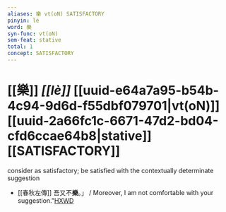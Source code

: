```yaml
---
aliases: 樂 vt(oN) SATISFACTORY
pinyin: lè
word: 樂
syn-func: vt(oN)
sem-feat: stative
total: 1
concept: SATISFACTORY 
---
```

# [[樂]] *[[lè]]*  [[uuid-e64a7a95-b54b-4c94-9d6d-f55dbf079701|vt(oN)]] [[uuid-2a66fc1c-6671-47d2-bd04-cfd6ccae64b8|stative]] [[SATISFACTORY]]
consider as satisfactory; be satisfied with the contextually determinate suggestion
 - [[春秋左傳]] 吾又不**樂**。」 / Moreover, I am not comfortable with your suggestion."[HXWD](https://hxwd.org/textview.html?location=KR1e0001_tls_005-67a.12)